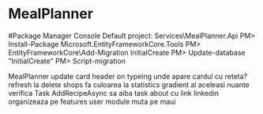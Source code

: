 # MealPlanner

#Package Manager Console
Default project: Services\MealPlanner.Api
PM> Install-Package Microsoft.EntityFrameworkCore.Tools
PM> EntityFrameworkCore\Add-Migration InitialCreate
PM> Update-database "InitialCreate"
PM> Script-migration





MealPlanner
update card header on typeing
unde apare cardul cu reteta?
refresh la delete shops
fa culoarea la statistics gradient al aceleasi nuante
verifica  Task AddRecipeAsync sa aiba task
about cu link linkedin
organizeaza pe features
user module
muta pe maui
